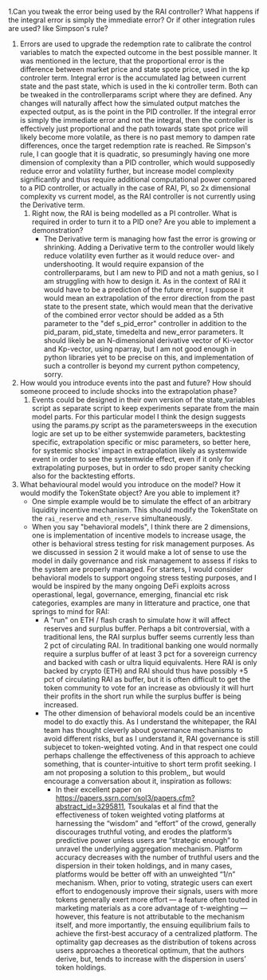 1.Can you tweak the error being used by the RAI controller? What happens if the integral error is simply the immediate error? Or if other integration rules are used? like Simpson's rule?
   1. Errors are used to upgrade the redemption rate to calibrate the control variables to match the expected outcome in the best possible manner. It was mentioned in the lecture, that the proportional error is the difference between market price and state spote price, used in the kp controler term. Integral error is the accumulated lag between current state and the past state, which is used in the ki controller term. Both can be tweaked in the controllerparams script where they are defined. Any changes will naturally affect how the simulated output matches the expected output, as is the point in the PID controller. If the integral error is simply the immediate error and not the integral, then the controller is effectively just proportional and the path towards state spot price will likely become more volatile, as there is no past memory to dampen rate differences, once the target redemption rate is reached. Re Simpson's rule, I can google that it is quadratic, so presumingly having one more dimension of complexity than a PID controller, which would supposedly reduce error and volatility further, but increase model complexity significantly and thus require additional computational power compared to a PID controller, or actually in the case of RAI, PI, so 2x dimensional complexity vs current model, as the RAI controller is not currently using the Derivative term.  
      1. Right now, the RAI is being modelled as a PI controller. What is required in order to turn it to a PID one? Are you able to implement a demonstration?
         - The Derivative term is managing how fast the error is growing or shrinking. Adding a Derivative term to the controller would likely reduce volatility even further as it would reduce over- and undershooting. It would require expansion of the controllerparams, but I am new to PID and not a math genius, so I am struggling with how to design it. As in the context of RAI it would have to be a prediction of the future error, I suppose it would mean an extrapolation of the error direction from the past state to the present state, which would mean that the derivative of the combined error vector should be added as a 5th parameter to the "def s_pid_error" controller in addition to the pid_param, pid_state, timedelta and new_error parameters. It should likely be an N-dimensional derivative vector of Ki-vector and Kp-vector, using nparray, but I am not good enough in python libraries yet to be precise on this, and implementation of such a controller is beyond my current python competency, sorry.
   2. How would you introduce events into the past and future? How should someone proceed to include shocks into the extrapolation phase? 
      1. Events could be designed in their own version of the state_variables script as separate script to keep experiments separate from the main model parts. For this particular model I think the design suggests using the params.py script as the parametersweeps in the execution logic are set up to be either systemwide parameters, backtesting specific, extrapolation specific or misc parameters, so better here, for systemic shocks' impact in extrapolation likely as systemwide event in order to see the systemwide effect, even if it only for extrapolating purposes, but in order to sdo proper sanity checking also for the backtesting efforts.
   3. What behavioural model would you introduce on the model? How it would modify the TokenState object? Are you able to implement it?
       - One simple example would be to simulate the effect of an arbitrary liquidity incentive mechanism. This should modify the TokenState on the `rai_reserve` and `eth_reserve` simultaneously. 
       - When you say "behavioral models", I think there are 2 dimensions, one is implementation of incentive models to increase usage, the other is behavioral stress testing for risk management purposes. As we discussed in session 2 it would make a lot of sense to use the model in daily governance and risk management to assess if risks to the system are properly managed. For starters, I would consider behavioral models to support ongoing stress testing purposes, and I would be inspired by the many ongoing DeFi exploits across operastional, legal, governance, emerging, financial etc risk categories, examples are many in litterature and practice, one that springs to mind for RAI: 
           - A "run" on ETH / flash crash to simulate how it will affect reserves and surplus buffer. Perhaps a bit controversial, with a traditional lens, the RAI surplus buffer seems currently less than 2 pct of circulating RAI. In traditional banking one would normally require a surplus buffer of at least 3 pct for a sovereign currency and backed with cash or ultra liquid equivalents. Here RAI is only backed by crypto (ETH) and RAI should thus have possibly +5 pct of circulating RAI as buffer, but it is often difficult to get the token community to vote for an increase as obviously it will hurt their profits in the short run while the surplus buffer is being increased. 
           - The other dimension of behavioral models could be an incentive model to do exactly this. As I understand the whitepaper, the RAI team has thought cleverly about governance mechanisms to avoid different risks, but as I understand it, RAI governance is still subjecet to token-weighted voting. And in that respect one could perhaps challenge the effectiveness of this approach to achieve something, that is counter-intuitive to short term profit seeking. I am not proposing a solution to this problem,, but would encourage a conversation about it, inspiration as follows:  
             - In their excellent paper on https://papers.ssrn.com/sol3/papers.cfm?abstract_id=3295811, Tsoukalas et al find that the effectiveness of token weighted voting platforms at harnessing the “wisdom” and “effort” of the crowd, generally discourages truthful voting, and erodes the platform’s predictive power unless users are “strategic enough” to unravel the underlying aggregation mechanism. Platform accuracy decreases with the number of truthful users and the dispersion in their token holdings, and in many cases, platforms would be better off with an unweighted “1/n” mechanism. When, prior to voting, strategic users can exert effort to endogenously improve their signals, users with more tokens generally exert more effort — a feature often touted in marketing materials as a core advantage of τ-weighting — however, this feature is not attributable to the mechanism itself, and more importantly, the ensuing equilibrium fails to achieve the first-best accuracy of a centralized platform. The optimality gap decreases as the distribution of tokens across users approaches a theoretical optimum, that the authors derive, but, tends to increase with the dispersion in users’ token holdings.
           


